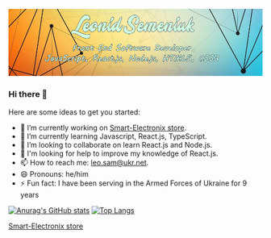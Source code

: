 ![Header](https://github.com/LeoSame/LeoSame/blob/main/img/Header_GitHub_index.jpg?raw=true)

### Hi there 👋

Here are some ideas to get you started:

- 🔭 I’m currently working on [Smart-Electronix store](https://github.com/LeoSame/fe-20_final_project).
- 🌱 I’m currently learning Javascript, React.js, TypeScript.
- 👯 I’m looking to collaborate on learn React.js and Node.js.
- 🤔 I'm looking for help to improve my knowledge of React.js.
- 📫 How to reach me: leo.sam@ukr.net.
- 😄 Pronouns: he/him
- ⚡ Fun fact: I have been serving in the Armed Forces of Ukraine for 9 years

[![Anurag's GitHub stats](https://github-readme-stats.vercel.app/api?username=LeoSame)](https://github.com/anuraghazra/github-readme-stats)
[![Top Langs](https://github-readme-stats.vercel.app/api/top-langs/?username=LeoSame)](https://github.com/anuraghazra/github-readme-stats)

[Smart-Electronix store](https://img.icons8.com/color/452/graphql.png)
